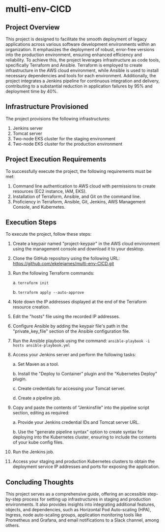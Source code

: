 # multi-env-CICD

## Project Overview

This project is designed to facilitate the smooth deployment of legacy applications across various software development environments within an organization. It emphasizes the deployment of robust, error-free versions into the production environment, ensuring enhanced efficiency and reliability. To achieve this, the project leverages infrastructure as code tools, specifically Terraform and Ansible. Terraform is employed to create infrastructure in the AWS cloud environment, while Ansible is used to install necessary dependencies and tools for each environment. Additionally, the project integrates a Jenkins pipeline for continuous integration and delivery, contributing to a substantial reduction in application failures by 95% and deployment time by 40%.

## Infrastructure Provisioned

The project provisions the following infrastructures:

1. Jenkins server
2. Tomcat server
3. Two-node EKS cluster for the staging environment
4. Two-node EKS cluster for the production environment

## Project Execution Requirements

To successfully execute the project, the following requirements must be met:

1. Command line authentication to AWS cloud with permissions to create resources (EC2 instance, IAM, EKS).
2. Installation of Terraform, Ansible, and Git on the command line.
3. Proficiency in Terraform, Ansible, Git, Jenkins, AWS Management Console, and Kubernetes.

## Execution Steps

To execute the project, follow these steps:

1. Create a keypair named "project-keypair" in the AWS cloud environment using the management console and download it to your desktop.
2. Clone the GitHub repository using the following URL:  https://github.com/ekelejames/multi-env-CICD.git
3. Run the following Terraform commands:

   a. `terraform init`

   b. `terraform apply --auto-approve`

5. Note down the IP addresses displayed at the end of the Terraform resource creation.
6. Edit the "hosts" file using the recorded IP addresses.
7. Configure Ansible by adding the keypair file's path in the "private_key_file" section of the Ansible configuration file.
8. Run the Ansible playbook using the command: `ansible-playbook -i hosts ansible-playbook.yml`
9. Access your Jenkins server and perform the following tasks:
   
   a. Set Maven as a tool.
   
   b. Install the "Deploy to Container" plugin and the "Kubernetes Deploy" plugin.
   
   c. Create credentials for accessing your Tomcat server.
   
   d. Create a pipeline job.
   
10. Copy and paste the contents of "Jenkinsfile" into the pipeline script section, editing as required:
    
       a. Provide your Jenkins credential IDs and Tomcat server URL.
   
       b. Use the "generate pipeline syntax" option to create syntax for deploying into the Kubernetes cluster, ensuring to include the contents of your kube config files.

11. Run the Jenkins job.
12. Access your staging and production Kubernetes clusters to obtain the deployment service IP addresses and ports for exposing the application.

## Concluding Thoughts

This project serves as a comprehensive guide, offering an accessible step-by-step process for setting up infrastructures in staging and production environments. It also provides insights into integrating additional features, objects, and dependencies, such as Horizontal Pod Auto-scaling (HPA), Ingress, node auto-scaling groups, application monitoring tools like Prometheus and Grafana, and email notifications to a Slack channel, among others.
